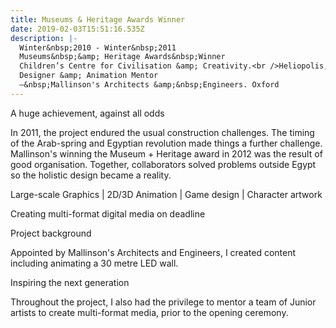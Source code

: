 ```yaml
---
title: Museums & Heritage Awards Winner
date: 2019-02-03T15:51:16.535Z
description: |-
  Winter&nbsp;2010 - Winter&nbsp;2011
  Museums&nbsp;&amp; Heritage Awards&nbsp;Winner
  Children’s Centre for Civilisation &amp; Creativity.<br />Heliopolis, Egypt
  Designer &amp; Animation Mentor
  –&nbsp;Mallinson's Architects &amp;&nbsp;Engineers. Oxford
---
```

A huge achievement, against all odds



In 2011, the project endured the usual construction challenges. The timing of the Arab-spring and Egyptian revolution made things a further challenge. Mallinson's winning the Museum + Heritage award in 2012 was the result of good organisation. Together, collaborators solved problems outside Egypt so the holistic design became a reality.





Large-scale Graphics | 2D/3D Animation | Game design | Character artwork



Creating multi-format digital media on deadline

Project background



Appointed by Mallinson's Architects and Engineers, I created content including animating a 30 metre LED wall.



Inspiring the next generation



Throughout the project, I also had the privilege to mentor a team of Junior artists to create multi-format media, prior to the opening ceremony.
